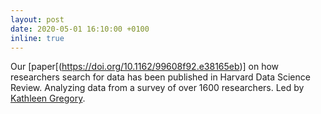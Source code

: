 ```yaml
---
layout: post
date: 2020-05-01 16:10:00 +0100
inline: true
---
```


Our [paper[(https://doi.org/10.1162/99608f92.e38165eb)] on how researchers search for data has been published in Harvard Data Science Review. Analyzing data from a survey of over 1600 researchers. Led by [Kathleen Gregory](https://orcid.org/0000-0001-5475-8632). 
